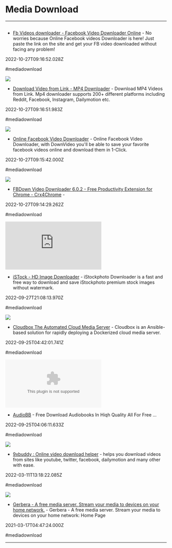 # Media Download

---

![]()

- [Fb Videos downloader - Facebook Video Downloader Online](https://fbdown2.net) - No worries because Online Facebook videos Downloader is here! Just paste the link on the site and get your FB video downloaded without facing any problem!

2022-10-27T09:16:52.028Z

#mediadownload

![](https://easysave.net/check.jpg)

- [Download Video from Link - MP4 Downloader](https://easysave.net) - Download MP4 Videos from Link. Mp4 downloader supports 200+ different platforms including Reddit, Facebook, Instagram, Dailymotion etc.

2022-10-27T09:16:51.983Z

#mediadownload

![](https://rdl.ink/render/https%3A%2F%2Fdownvideo.net)

- [Online Facebook Video Downloader](https://downvideo.net) - Online Facebook Video Downloader, with DownVideo you'll be able to save your favorite facebook videos online and download them in 1-Click.

2022-10-27T09:15:42.000Z

#mediadownload

![](https://img.crx4chrome.com/df/06/1e/fhplmmllnpjjlncfjpbbpjadoeijkogc-screenshot.webp)

- [FBDown Video Downloader 6.0.2 - Free Productivity Extension for Chrome - Crx4Chrome](https://www.crx4chrome.com/extensions/fhplmmllnpjjlncfjpbbpjadoeijkogc) - 

2022-10-27T09:14:29.262Z

#mediadownload

![](https://rdl.ink/render/https%3A%2F%2Fistock.7xm.xyz)

- [iSTock - HD Image Downloader](https://istock.7xm.xyz) - iStockphoto Downloader is a fast and free way to download and save iStockphoto premium stock images without watermark.

2022-09-27T21:08:13.970Z

#mediadownload

![](https://rdl.ink/render/https%3A%2F%2Fcloudbox.works)

- [Cloudbox The Automated Cloud Media Server](https://cloudbox.works) - Cloudbox is an Ansible-based solution for rapidly deploying a Dockerized cloud media server.

2022-09-25T04:42:01.741Z

#mediadownload

![](https://rdl.ink/render/https%3A%2F%2Faudiobb.com)

- [AudioBB](https://audiobb.com) - Free Download Audiobooks In Hiqh Quality All For Free ...

2022-09-25T04:06:11.633Z

#mediadownload

![](https://9xbuddy.xyz/icons/screenshot.jpg)

- [9xbuddy : Online video download helper](https://9xbuddy.org/en-1ac) - helps you download videos from sites like youtube, twitter, facebook, dailymotion and many other with ease.

2022-03-11T13:18:22.085Z

#mediadownload

![](https://rdl.ink/render/https%3A%2F%2Fgerbera.io)

- [Gerbera - A free media server. Stream your media to devices on your home network.](https://gerbera.io) - Gerbera - A free media server. Stream your media to devices on your home network: Home Page

2021-03-17T04:47:24.000Z

#mediadownload

---

